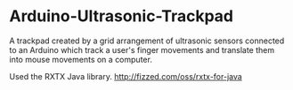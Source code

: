 # Arduino-Ultrasonic-Trackpad
A trackpad created by a grid arrangement of ultrasonic sensors connected to an Arduino which track a user's finger movements and translate them into mouse movements on a computer.

Used the RXTX Java library.
http://fizzed.com/oss/rxtx-for-java
